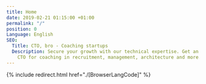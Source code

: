 ```yaml
---
title: Home
date: 2019-02-21 01:15:00 +01:00
permalink: "/"
position: 0
Language: English
SEO:
  Title: CTO, bro - Coaching startups
  Description: Secure your growth with our technical expertise. Get an experienced
    CTO for coaching in recruitment, management, architecture and more.
---
```


{% include redirect.html href="./[BrowserLangCode]" %}